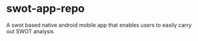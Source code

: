 # swot-app-repo
A swot based native android mobile app that enables users to easily carry out SWOT analysis
